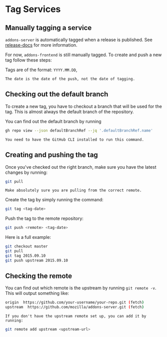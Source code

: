 # Tag Services

## Manually tagging a service

`addons-server` is automatically tagged when a release is published. See [release-docs](./release-docs.md) for more information.

For now, `addons-frontend` is still manually tagged.
To create and push a new tag follow these steps:

Tags are of the format: ``YYYY.MM.DD``,

```{note}
The date is the date of the push, not the date of tagging.
```

## Checking out the default branch

To create a new tag, you have to checkout a branch that will be used for the tag.
This is almost always the default branch of the repository.

You can find out the default branch by running

```bash
gh repo view --json defaultBranchRef --jq '.defaultBranchRef.name'
```

```{note}
You need to have the GitHub CLI installed to run this command.
```

## Creating and pushing the tag

Once you've checked out the right branch, make sure you have the latest changes by running:

```bash
git pull
```

```{warning}
Make absolutely sure you are pulling from the correct remote.
```

Create the tag by simply running the command:

```bash
git tag <tag-date>
```

Push the tag to the remote repository:

```bash
git push <remote> <tag-date>
```

Here is a full example:

```bash
git checkout master
git pull
git tag 2015.09.10
git push upstream 2015.09.10
```

## Checking the remote

You can find out which remote is the upstream by running ``git remote -v``.
This will output something like:

```bash
origin  https://github.com/your-username/your-repo.git (fetch)
upstream  https://github.com/mozilla/addons-server.git (fetch)
```

```{note}
If you don't have the upstream remote set up, you can add it by running:
```

```bash
git remote add upstream <upstream-url>
```
